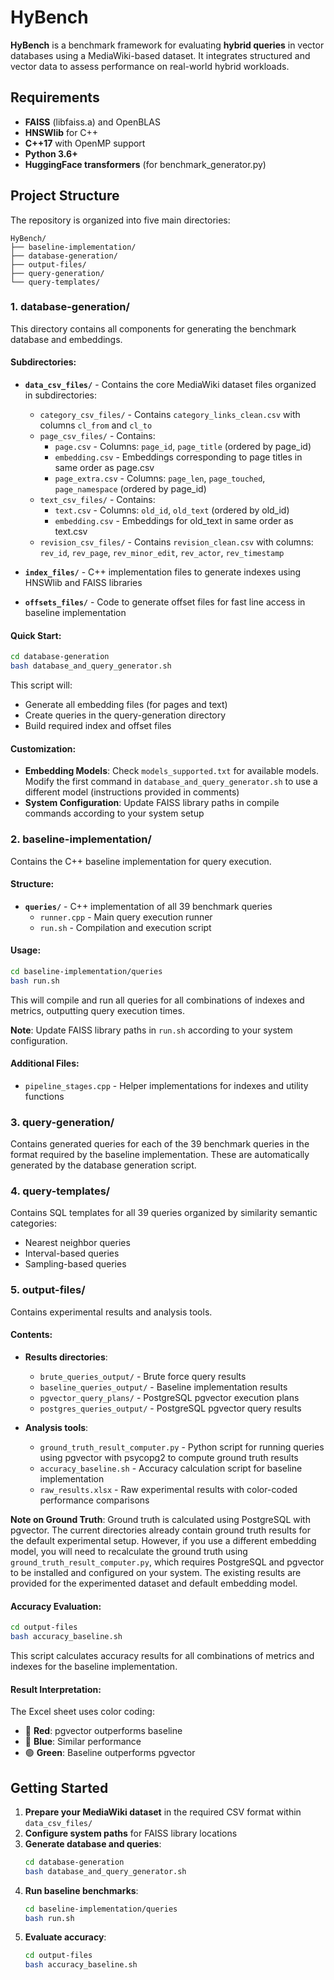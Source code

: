 # HyBench

**HyBench** is a benchmark framework for evaluating **hybrid queries** in vector databases using a MediaWiki-based dataset. It integrates structured and vector data to assess performance on real-world hybrid workloads.

## Requirements

- **FAISS** (libfaiss.a) and OpenBLAS
- **HNSWlib** for C++
- **C++17** with OpenMP support
- **Python 3.6+**
- **HuggingFace transformers** (for benchmark_generator.py)

## Project Structure

The repository is organized into five main directories:

```
HyBench/
├── baseline-implementation/
├── database-generation/
├── output-files/
├── query-generation/
└── query-templates/
```

### 1. database-generation/

This directory contains all components for generating the benchmark database and embeddings.

#### Subdirectories:

- **`data_csv_files/`** - Contains the core MediaWiki dataset files organized in subdirectories:
  - `category_csv_files/` - Contains `category_links_clean.csv` with columns `cl_from` and `cl_to`
  - `page_csv_files/` - Contains:
    - `page.csv` - Columns: `page_id`, `page_title` (ordered by page_id)
    - `embedding.csv` - Embeddings corresponding to page titles in same order as page.csv
    - `page_extra.csv` - Columns: `page_len`, `page_touched`, `page_namespace` (ordered by page_id)
  - `text_csv_files/` - Contains:
    - `text.csv` - Columns: `old_id`, `old_text` (ordered by old_id)
    - `embedding.csv` - Embeddings for old_text in same order as text.csv
  - `revision_csv_files/` - Contains `revision_clean.csv` with columns: `rev_id`, `rev_page`, `rev_minor_edit`, `rev_actor`, `rev_timestamp`

- **`index_files/`** - C++ implementation files to generate indexes using HNSWlib and FAISS libraries

- **`offsets_files/`** - Code to generate offset files for fast line access in baseline implementation

#### Quick Start:

```bash
cd database-generation
bash database_and_query_generator.sh
```

This script will:
- Generate all embedding files (for pages and text)
- Create queries in the query-generation directory
- Build required index and offset files

#### Customization:

- **Embedding Models**: Check `models_supported.txt` for available models. Modify the first command in `database_and_query_generator.sh` to use a different model (instructions provided in comments)
- **System Configuration**: Update FAISS library paths in compile commands according to your system setup

### 2. baseline-implementation/

Contains the C++ baseline implementation for query execution.

#### Structure:
- **`queries/`** - C++ implementation of all 39 benchmark queries
  - `runner.cpp` - Main query execution runner
  - `run.sh` - Compilation and execution script

#### Usage:

```bash
cd baseline-implementation/queries
bash run.sh
```

This will compile and run all queries for all combinations of indexes and metrics, outputting query execution times.

**Note**: Update FAISS library paths in `run.sh` according to your system configuration.

#### Additional Files:
- `pipeline_stages.cpp` - Helper implementations for indexes and utility functions

### 3. query-generation/

Contains generated queries for each of the 39 benchmark queries in the format required by the baseline implementation. These are automatically generated by the database generation script.

### 4. query-templates/

Contains SQL templates for all 39 queries organized by similarity semantic categories:
- Nearest neighbor queries
- Interval-based queries  
- Sampling-based queries

### 5. output-files/

Contains experimental results and analysis tools.

#### Contents:
- **Results directories**:
  - `brute_queries_output/` - Brute force query results
  - `baseline_queries_output/` - Baseline implementation results
  - `pgvector_query_plans/` - PostgreSQL pgvector execution plans
  - `postgres_queries_output/` - PostgreSQL pgvector query results

- **Analysis tools**:
  - `ground_truth_result_computer.py` - Python script for running queries using pgvector with psycopg2 to compute ground truth results
  - `accuracy_baseline.sh` - Accuracy calculation script for baseline implementation
  - `raw_results.xlsx` - Raw experimental results with color-coded performance comparisons

**Note on Ground Truth**: Ground truth is calculated using PostgreSQL with pgvector. The current directories already contain ground truth results for the default experimental setup. However, if you use a different embedding model, you will need to recalculate the ground truth using `ground_truth_result_computer.py`, which requires PostgreSQL and pgvector to be installed and configured on your system. The existing results are provided for the experimented dataset and default embedding model.

#### Accuracy Evaluation:

```bash
cd output-files
bash accuracy_baseline.sh
```

This script calculates accuracy results for all combinations of metrics and indexes for the baseline implementation.

#### Result Interpretation:
The Excel sheet uses color coding:
- 🔴 **Red**: pgvector outperforms baseline
- 🔵 **Blue**: Similar performance
- 🟢 **Green**: Baseline outperforms pgvector

## Getting Started

1. **Prepare your MediaWiki dataset** in the required CSV format within `data_csv_files/`
2. **Configure system paths** for FAISS library locations
3. **Generate database and queries**:
   ```bash
   cd database-generation
   bash database_and_query_generator.sh
   ```
4. **Run baseline benchmarks**:
   ```bash
   cd baseline-implementation/queries
   bash run.sh
   ```
5. **Evaluate accuracy**:
   ```bash
   cd output-files
   bash accuracy_baseline.sh
   ```
